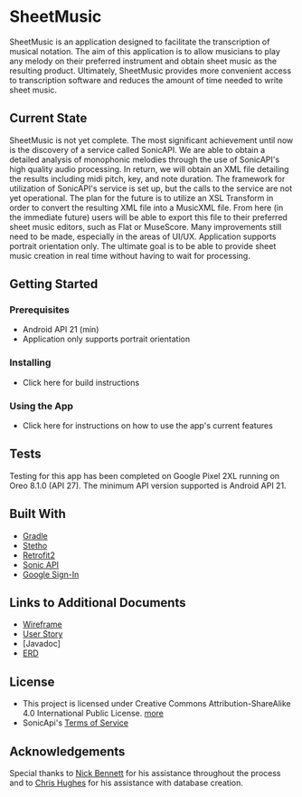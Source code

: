 # SheetMusic
SheetMusic is an application designed to facilitate the transcription of musical notation. The aim of this application is to allow
musicians to play any melody on their preferred instrument and obtain sheet music as the resulting product. Ultimately, SheetMusic
provides more convenient access to transcription software and reduces the amount of time needed to write sheet music.

## Current State
SheetMusic is not yet complete. The most significant achievement until now is the discovery of a service called SonicAPI. We are able 
to obtain a detailed analysis of monophonic melodies through the use of SonicAPI's high quality audio processing. In return, we will obtain
an XML file detailing the results including midi pitch, key, and note duration. The framework for utilization of SonicAPI's service
is set up, but the calls to the service are not yet operational. The plan for the future is to utilize an XSL Transform in order to convert
the resulting XML file into a MusicXML file. From here (in the immediate future) users will be able to export this file to their preferred
sheet music editors, such as Flat or MuseScore. Many improvements still need to be made, especially in the areas of UI/UX. Application
supports portrait orientation only. The ultimate goal is to be able to provide sheet music creation in real time without having to wait for processing.

## Getting Started
### Prerequisites
* Android API 21 (min)
* Application only supports portrait orientation

### Installing
* Click here for build instructions

### Using the App
* Click here for instructions on how to use the app's current features

## Tests
Testing for this app has been completed on Google Pixel 2XL running on Oreo 8.1.0 (API 27). The minimum API version supported is Android 
API 21.


## Built With
* [Gradle](https://gradle.org/)
* [Stetho](http://facebook.github.io/stetho/)
* [Retrofit2](http://square.github.io/retrofit/)
* [Sonic API](http://www.sonicapi.com/docs)
* [Google Sign-In](https://developers.google.com/identity/sign-in/android/)

## Links to Additional Documents
* [Wireframe](https://github.com/iespi7/SheetMusic/blob/master/docs/User%20Story.docx)
* [User Story](https://github.com/iespi7/SheetMusic/blob/master/docs/sheet_music_app.pdf)
* [Javadoc]
* [ERD](https://github.com/iespi7/SheetMusic/blob/master/docs/sheet%20music%20erd.pdf)

## License 
* This project is licensed under Creative Commons Attribution-ShareAlike 4.0 International Public License. [more](https://github.com/iespi7/SheetMusic/blob/master/license)
* SonicApi's [Terms of Service](http://www.sonicapi.com/terms-of-service)

## Acknowledgements
Special thanks to [Nick Bennett](https://github.com/nick-bennett) for his assistance throughout the process and to [Chris Hughes](https://github.com/cfhughes) for his assistance with database creation.




